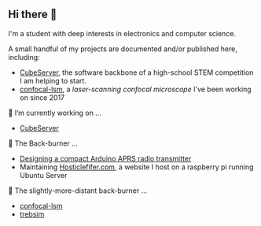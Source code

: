 ## Hi there 👋

I'm a student with deep interests in electronics and computer science.

A small handful of my projects are documented and/or published here, including:

- [CubeServer](https://github.com/snorklerjoe/CubeServer), the software backbone of a high-school STEM competition I am helping to start.
- [confocal-lsm](https://github.com/snorklerjoe/confocal-lsm), a _laser-scanning confocal microscope_ I've been working on since 2017

🔭 I’m currently working on ...
- [CubeServer](https://github.com/snorklerjoe/CubeServer)

🍳 The Back-burner ...
- [Designing a compact Arduino APRS radio transmitter](https://www.hosticlefifer.com/blog/?show=14)
- Maintaining [Hosticlefifer.com](https://www.hosticlefifer.com/blog), a website I host on a raspberry pi running Ubuntu Server

🥘 The slightly-more-distant back-burner ...
- [confocal-lsm](https://github.com/snorklerjoe/confocal-lsm)
- [trebsim](https://github.com/snorklerjoe/trebsim)

